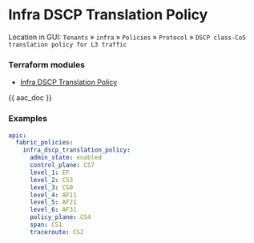 # Infra DSCP Translation Policy

Location in GUI:
`Tenants` » `infra` » `Policies` » `Protocol` » `DSCP class-CoS translation policy for L3 traffic`

### Terraform modules

* [Infra DSCP Translation Policy](https://registry.terraform.io/modules/netascode/infra-dscp-translation-policy/aci/latest)

{{ aac_doc }}
### Examples

```yaml
apic:
  fabric_policies:
    infra_dscp_translation_policy:
      admin_state: enabled
      control_plane: CS7
      level_1: EF
      level_2: CS3
      level_3: CS0
      level_4: AF11
      level_5: AF21
      level_6: AF31
      policy_plane: CS4
      span: CS1
      traceroute: CS2
```
